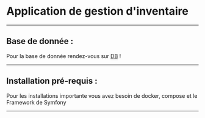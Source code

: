 # Application de gestion d'inventaire 
----------------

## Base de donnée :


Pour la base de donnée rendez-vous sur [DB](https://dbdiagram.io/d/648cc21e02bd1c4a5e9ef408) !


----------------

## Installation pré-requis :

Pour les installations importante vous avez besoin de docker, compose et le Framework de Symfony

----------------
